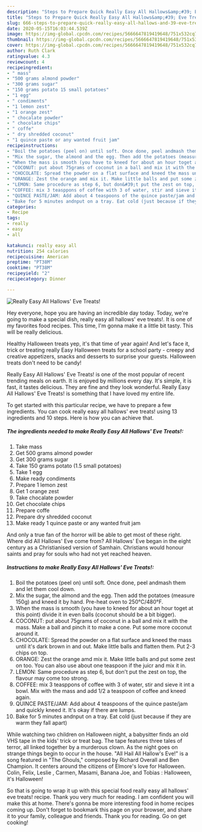 ```yaml
---
description: "Steps to Prepare Quick Really Easy All Hallows&amp;#39; Eve Treats!"
title: "Steps to Prepare Quick Really Easy All Hallows&amp;#39; Eve Treats!"
slug: 666-steps-to-prepare-quick-really-easy-all-hallows-and-39-eve-treats
date: 2020-05-15T16:03:44.539Z
image: https://img-global.cpcdn.com/recipes/5666647819419648/751x532cq70/really-easy-all-hallows-eve-treats-recipe-main-photo.jpg
thumbnail: https://img-global.cpcdn.com/recipes/5666647819419648/751x532cq70/really-easy-all-hallows-eve-treats-recipe-main-photo.jpg
cover: https://img-global.cpcdn.com/recipes/5666647819419648/751x532cq70/really-easy-all-hallows-eve-treats-recipe-main-photo.jpg
author: Ruth Clark
ratingvalue: 4.3
reviewcount: 4
recipeingredient:
- " mass"
- "500 grams almond powder"
- "300 grams sugar"
- "150 grams potato 15 small potatoes"
- "1 egg"
- " condiments"
- "1 lemon zest"
- "1 orange zest"
- " chocalate powder"
- " chocolate chips"
- " coffe"
- " dry shredded coconut"
- "1 quince paste or any wanted fruit jam"
recipeinstructions:
- "Boil the potatoes (peel on) until soft. Once done, peel andmash them and let them cool down."
- "Mix the sugar, the almond and the egg. Then add the potatoes (measure 150g) and kneed it by hand. Pre-heat oven to 250°C/480°F."
- "When the mass is smooth (you have to kneed for about an hour toget at this point) divide it in even balls (coconut should be a bit bigger)."
- "COCONUT: put about 75grams of coconut in a ball and mix it with the mass. Make a ball and pinch it to make a cone. Put some more coconut around it."
- "CHOCOLATE: Spread the powder on a flat surface and kneed the mass until it&#39;s dark brown in and out. Make little balls and flatten them. Put 2-3 chips on top."
- "ORANGE: Zest the orange amd mix it. Make little balls and put some zest on too. You can also use about one teaspoon if the juicr and mix it in."
- "LEMON: Same procedure as step 6, but don&#39;t put the zest on top, the flavour may come too strong."
- "COFFEE: mix 3 teasppons of coffee with 3 of water, stir and sieve it int a bowl. Mix with the mass and add 1/2 a teaspoon of coffee and kneed again."
- "QUINCE PASTE/JAM: Add about 4 teaspoons of the quince paste/jam and quickly kneed it. It&#39;s okay if there are lumps."
- "Bake for 5 minutes andnput on a tray. Eat cold (just because if they are warm they fall apart)"
categories:
- Recipe
tags:
- really
- easy
- all

katakunci: really easy all 
nutrition: 254 calories
recipecuisine: American
preptime: "PT38M"
cooktime: "PT38M"
recipeyield: "2"
recipecategory: Dinner

---
```



![Really Easy All Hallows&#39; Eve Treats!](https://img-global.cpcdn.com/recipes/5666647819419648/751x532cq70/really-easy-all-hallows-eve-treats-recipe-main-photo.jpg)

Hey everyone, hope you are having an incredible day today. Today, we're going to make a special dish, really easy all hallows&#39; eve treats!. It is one of my favorites food recipes. This time, I'm gonna make it a little bit tasty. This will be really delicious.

Healthy Halloween treats yep, it&#39;s that time of year again! And let&#39;s face it, trick or treating really Easy Halloween treats for a school party - creepy and creative appetizers, snacks and desserts to surprise your guests. Halloween treats don&#39;t need to be candy!

Really Easy All Hallows&#39; Eve Treats! is one of the most popular of recent trending meals on earth. It is enjoyed by millions every day. It's simple, it is fast, it tastes delicious. They are fine and they look wonderful. Really Easy All Hallows&#39; Eve Treats! is something that I have loved my entire life.


To get started with this particular recipe, we have to prepare a few ingredients. You can cook really easy all hallows&#39; eve treats! using 13 ingredients and 10 steps. Here is how you can achieve that.

<!--inarticleads1-->

##### The ingredients needed to make Really Easy All Hallows&#39; Eve Treats!:

1. Take  mass
1. Get 500 grams almond powder
1. Get 300 grams sugar
1. Take 150 grams potato (1.5 small potatoes)
1. Take 1 egg
1. Make ready  condiments
1. Prepare 1 lemon zest
1. Get 1 orange zest
1. Take  chocalate powder
1. Get  chocolate chips
1. Prepare  coffe
1. Prepare  dry shredded coconut
1. Make ready 1 quince paste or any wanted fruit jam


And only a true fan of the horror will be able to get most of these right. Where did All Hallows&#39; Eve come from? All Hallows&#39; Eve began in the eight century as a Christianised version of Samhain. Christians would honour saints and pray for souls who had not yet reached heaven. 

<!--inarticleads2-->

##### Instructions to make Really Easy All Hallows&#39; Eve Treats!:

1. Boil the potatoes (peel on) until soft. Once done, peel andmash them and let them cool down.
1. Mix the sugar, the almond and the egg. Then add the potatoes (measure 150g) and kneed it by hand. Pre-heat oven to 250°C/480°F.
1. When the mass is smooth (you have to kneed for about an hour toget at this point) divide it in even balls (coconut should be a bit bigger).
1. COCONUT: put about 75grams of coconut in a ball and mix it with the mass. Make a ball and pinch it to make a cone. Put some more coconut around it.
1. CHOCOLATE: Spread the powder on a flat surface and kneed the mass until it&#39;s dark brown in and out. Make little balls and flatten them. Put 2-3 chips on top.
1. ORANGE: Zest the orange amd mix it. Make little balls and put some zest on too. You can also use about one teaspoon if the juicr and mix it in.
1. LEMON: Same procedure as step 6, but don&#39;t put the zest on top, the flavour may come too strong.
1. COFFEE: mix 3 teasppons of coffee with 3 of water, stir and sieve it int a bowl. Mix with the mass and add 1/2 a teaspoon of coffee and kneed again.
1. QUINCE PASTE/JAM: Add about 4 teaspoons of the quince paste/jam and quickly kneed it. It&#39;s okay if there are lumps.
1. Bake for 5 minutes andnput on a tray. Eat cold (just because if they are warm they fall apart)


While watching two children on Halloween night, a babysitter finds an old VHS tape in the kids&#39; trick or treat bag. The tape features three tales of terror, all linked together by a murderous clown. As the night goes on strange things begin to occur in the house. &#34;All Hail All Hallow&#39;s Eve!&#34; is a song featured in &#34;The Ghouls,&#34; composed by Richard Overall and Ben Champion. It centers around the citizens of Elmore&#39;s love for Halloween. Colin, Felix, Leslie , Carmen, Masami, Banana Joe, and Tobias : Halloween, it&#39;s Halloween! 

So that is going to wrap it up with this special food really easy all hallows&#39; eve treats! recipe. Thank you very much for reading. I am confident you will make this at home. There's gonna be more interesting food in home recipes coming up. Don't forget to bookmark this page on your browser, and share it to your family, colleague and friends. Thank you for reading. Go on get cooking!
